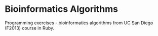 Bioinformatics Algorithms
=========================

Programming exercises - bioinformatics algorithms from UC San Diego (F2013) course in Ruby.
